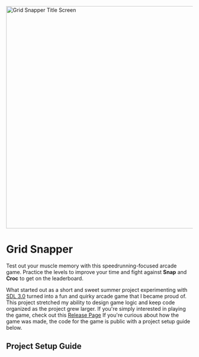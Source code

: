 <img width="1600" height="600" alt="Grid Snapper Title Screen" src="https://github.com/user-attachments/assets/2110e50c-1621-41cc-9277-9906800f0390" />

# Grid Snapper

Test out your muscle memory with this speedrunning-focused arcade game. Practice the levels to improve your time and fight against <strong>Snap</strong> and <strong>Croc</strong> to get on the leaderboard.

What started out as a short and sweet summer project experimenting with [SDL 3.0](https://www.libsdl.org/) turned into a fun and quirky arcade game that I became proud of. This project stretched my ability to design game logic and keep code organized as the project grew larger. If you're simply interested in playing the game, check out this [Release Page](https://www.youtube.com/) If you're curious about how the game was made, the code for the game is public with a project setup guide below.

## Project Setup Guide

